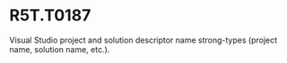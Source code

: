 # R5T.T0187
Visual Studio project and solution descriptor name strong-types (project name, solution name, etc.).